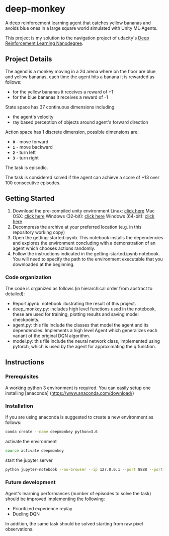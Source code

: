 # deep-monkey
A deep reinforcement learning agent that catches yellow bananas and avoids blue ones in a large square world simulated
with Unity ML-Agents.

This project is my solution to the navigation project of udacity's 
[Deep Reinforcement Learning Nanodegree](https://www.udacity.com/course/deep-reinforcement-learning-nanodegree--nd893).

## Project Details
The agend is a monkey moving in a 2d arena where on the floor are blue and yellow bananas, each time the agent hits a 
banana it is rewarded as follows:
- for the yellow bananas it receives a reward of +1 
- for the blue bananas it receives a reward of -1

State space has 37 continuous dimensions including:
- the agent's velocity
- ray based perception of objects around agent's forward direction

Action space has 1 discrete dimension, possible dimensions are:
- **`0`** - move forward
- **`1`** - move backward
- **`2`** - turn left
- **`3`** - turn right

The task is episodic.

The task is considered solved if the agent can achieve a score of +13 over 100 consecutive episodes.

## Getting Started
1. Download the pre-compiled unity environment
Linux: [click here](https://s3-us-west-1.amazonaws.com/udacity-drlnd/P1/Banana/Banana_Linux.zip)
Mac OSX: [click here](https://s3-us-west-1.amazonaws.com/udacity-drlnd/P1/Banana/Banana.app.zip)
Windows (32-bit): [click here](https://s3-us-west-1.amazonaws.com/udacity-drlnd/P1/Banana/Banana_Windows_x86.zip)
Windows (64-bit): [click here](https://s3-us-west-1.amazonaws.com/udacity-drlnd/P1/Banana/Banana_Windows_x86_64.zip)
1. Decompress the archive at your preferred location (e.g. in this repository working copy)
1. Open the getting-started.ipynb. This notebook installs the dependencies and explores the environment concluding
with a demonstration of an agent which chooses actions randomly.
1. Follow the instructions indicated in the getting-started.ipynb notebook. You will need to specify the path to the 
environment executable that you downloaded at the beginning.

### Code organization
The code is organized as follows (in hierarchical order from abstract to detailed):
- Report.ipynb: notebook illustrating the result of this project.
- deep_monkey.py: includes high level functions used in the notebook, these are used for training, plotting results and 
saving model checkpoints.
- agent.py: this file include the classes that model the agent and its dependencies. Implements a high level Agent which
generalizes each variant of the original DQN algorithm.
- model.py: this file include the neural network class, implemented using pytorch, which is used by the agent for
approximating the q function.

## Instructions

### Prerequisites
A working python 3 environment is required. You can easily setup one installing [anaconda] (https://www.anaconda.com/download/)

### Installation
If you are using anaconda is suggested to create a new environment as follows:
```bash
conda create --name deepmonkey python=3.6
```
activate the environment
```bash
source activate deepmonkey
```
start the jupyter server
```bash
python jupyter-notebook --no-browser --ip 127.0.0.1 --port 8888 --port-retries=0
```

### Future development
Agent's learning performances (number of episodes to solve the task) should be improved implementing the following:
- Prioritized experience replay
- Dueling DQN

In addition, the same task should be solved starting from raw pixel observations.
